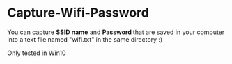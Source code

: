 # Capture-Wifi-Password


You can capture <b>SSID name</b> and <b> Password </b> that are saved in your computer into a text file named "wifi.txt" in the same directory :)


Only tested in Win10
